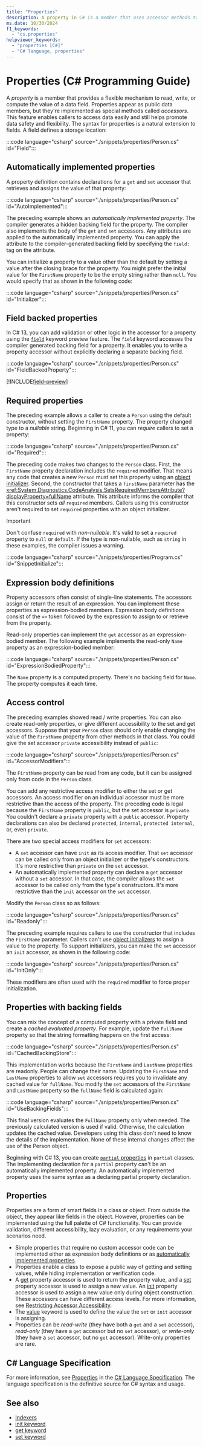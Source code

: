 ```yaml
---
title: "Properties"
description: A property in C# is a member that uses accessor methods to read, write, or compute the value of a private field as if it were a public data member.
ms.date: 10/30/2024
f1_keywords:
  - "cs.properties"
helpviewer_keywords:
  - "properties [C#]"
  - "C# language, properties"
---
```

# Properties (C# Programming Guide)

A *property* is a member that provides a flexible mechanism to read, write, or compute the value of a data field. Properties appear as public data members, but they're implemented as special methods called *accessors*. This feature enables callers to access data easily and still helps promote data safety and flexibility. The syntax for properties is a natural extension to fields. A field defines a storage location:

:::code language="csharp" source="./snippets/properties/Person.cs" id="Field":::

## Automatically implemented properties

A property definition contains declarations for a `get` and `set` accessor that retrieves and assigns the value of that property:

:::code language="csharp" source="./snippets/properties/Person.cs" id="AutoImplemented":::

The preceding example shows an *automatically implemented property*. The compiler generates a hidden backing field for the property. The compiler also implements the body of the `get` and `set` accessors. Any attributes are applied to the automatically implemented property. You can apply the attribute to the compiler-generated backing field by specifying the `field:` tag on the attribute.

You can initialize a property to a value other than the default by setting a value after the closing brace for the property. You might prefer the initial value for the `FirstName` property to be the empty string rather than `null`. You would specify that as shown in the following code:

:::code language="csharp" source="./snippets/properties/Person.cs" id="Initializer":::

## Field backed properties

In C# 13, you can add validation or other logic in the accessor for a property using the [`field`](../../language-reference/keywords/field.md) keyword preview feature. The `field` keyword accesses the compiler generated backing field for a property. It enables you to write a property accessor without explicitly declaring a separate backing field.

:::code language="csharp" source="./snippets/properties/Person.cs" id="FieldBackedProperty":::

[!INCLUDE[field-preview](../../includes/field-preview.md)]

## Required properties

The preceding example allows a caller to create a `Person` using the default constructor, without setting the `FirstName` property. The property changed type to a *nullable* string. Beginning in C# 11, you can *require* callers to set a property:

:::code language="csharp" source="./snippets/properties/Person.cs" id="Required":::

The preceding code makes two changes to the `Person` class. First, the `FirstName` property declaration includes the `required` modifier. That means any code that creates a new `Person` must set this property using an [object initializer](./object-and-collection-initializers.md). Second, the constructor that takes a `firstName` parameter has the <xref:System.Diagnostics.CodeAnalysis.SetsRequiredMembersAttribute?displayProperty=fullName> attribute. This attribute informs the compiler that this constructor sets *all* `required` members. Callers using this constructor aren't required to set `required` properties with an object initializer.

> [!IMPORTANT]
> Don't confuse `required` with *non-nullable*. It's valid to set a `required` property to `null` or `default`. If the type is non-nullable, such as `string` in these examples, the compiler issues a warning.

:::code language="csharp" source="./snippets/properties/Program.cs" id="SnippetInitialize":::

## Expression body definitions

Property accessors often consist of single-line statements. The accessors assign or return the result of an expression. You can implement these properties as expression-bodied members. Expression body definitions consist of the `=>` token followed by the expression to assign to or retrieve from the property.

Read-only properties can implement the `get` accessor as an expression-bodied member. The following example implements the read-only `Name` property as an expression-bodied member:

:::code language="csharp" source="./snippets/properties/Person.cs" id="ExpressionBodiedProperty":::

The `Name` property is a computed property. There's no backing field for `Name`. The property computes it each time.

## Access control

The preceding examples showed read / write properties. You can also create read-only properties, or give different accessibility to the set and get accessors. Suppose that your `Person` class should only enable changing the value of the `FirstName` property from other methods in that class. You could give the set accessor `private` accessibility instead of `public`:

:::code language="csharp" source="./snippets/properties/Person.cs" id="AccessorModifiers":::

The `FirstName` property can be read from any code, but it can be assigned only from code in the `Person` class.

You can add any restrictive access modifier to either the set or get accessors. An access modifier on an individual accessor must be more restrictive than the access of the property. The preceding code is legal because the `FirstName` property is `public`, but the set accessor is `private`. You couldn't declare a `private` property with a `public` accessor. Property declarations can also be declared `protected`, `internal`, `protected internal`, or, even `private`.

There are two special access modifiers for `set` accessors:

- A `set` accessor can have `init` as its access modifier. That `set` accessor can be called only from an object initializer or the type's constructors. It's more restrictive than `private` on the `set` accessor.
- An automatically implemented property can declare a `get` accessor without a `set` accessor. In that case, the compiler allows the `set` accessor to be called only from the type's constructors. It's more restrictive than the `init` accessor on the `set` accessor.

Modify the `Person` class so as follows:

:::code language="csharp" source="./snippets/properties/Person.cs" id="Readonly":::

The preceding example requires callers to use the constructor that includes the `FirstName` parameter. Callers can't use [object initializers](./object-and-collection-initializers.md) to assign a value to the property. To support initializers, you can make the `set` accessor an `init` accessor, as shown in the following code:

:::code language="csharp" source="./snippets/properties/Person.cs" id="InitOnly":::

These modifiers are often used with the `required` modifier to force proper initialization.

## Properties with backing fields

You can mix the concept of a computed property with a private field and create a *cached evaluated property*. For example, update the `FullName` property so that the string formatting happens on the first access:

:::code language="csharp" source="./snippets/properties/Person.cs" id="CachedBackingStore":::

This implementation works because the `FirstName` and `LastName` properties are readonly. People can change their name. Updating the `FirstName` and `LastName` properties to allow `set` accessors requires you to invalidate any cached value for `fullName`. You modify the `set` accessors of the `FirstName` and `LastName` property so the `fullName` field is calculated again:

:::code language="csharp" source="./snippets/properties/Person.cs" id="UseBackingFields":::

This final version evaluates the `FullName` property only when needed. The previously calculated version is used if valid. Otherwise, the calculation updates the cached value. Developers using this class don't need to know the details of the implementation. None of these internal changes affect the use of the Person object.

Beginning with C# 13, you can create [`partial` properties](../../language-reference/keywords/partial-member.md) in `partial` classes. The implementing declaration for a `partial` property can't be an automatically implemented property. An automatically implemented property uses the same syntax as a declaring partial property declaration.

## Properties

Properties are a form of smart fields in a class or object. From outside the object, they appear like fields in the object. However, properties can be implemented using the full palette of C# functionality. You can provide validation, different accessibility, lazy evaluation, or any requirements your scenarios need.

- Simple properties that require no custom accessor code can be implemented either as expression body definitions or as [automatically implemented properties](./auto-implemented-properties.md).
- Properties enable a class to expose a public way of getting and setting values, while hiding implementation or verification code.
- A [get](../../language-reference/keywords/get.md) property accessor is used to return the property value, and a [set](../../language-reference/keywords/set.md) property accessor is used to assign a new value. An [init](../../language-reference/keywords/init.md) property accessor is used to assign a new value only during object construction. These accessors can have different access levels. For more information, see [Restricting Accessor Accessibility](./restricting-accessor-accessibility.md).
- The [value](../../language-reference/keywords/value.md) keyword is used to define the value the `set` or `init` accessor is assigning.
- Properties can be *read-write* (they have both a `get` and a `set` accessor), *read-only* (they have a `get` accessor but no `set` accessor), or *write-only* (they have a `set` accessor, but no `get` accessor). Write-only properties are rare.

## C# Language Specification

For more information, see [Properties](~/_csharpstandard/standard/classes.md#157-properties) in the [C# Language Specification](~/_csharpstandard/standard/README.md). The language specification is the definitive source for C# syntax and usage.

## See also

- [Indexers](../indexers/index.md)
- [init keyword](../../language-reference/keywords/init.md)
- [get keyword](../../language-reference/keywords/get.md)
- [set keyword](../../language-reference/keywords/set.md)
